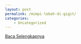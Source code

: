 ```yaml
---
layout: post
permalink: /mimpi-lebah-di-gigit/
categories:
    - Uncategorized
---
```


[Baca Selengkapnya](/10)